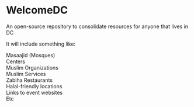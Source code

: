 # WelcomeDC
An open-source repository to consolidate resources for anyone that lives in DC

It will include something like:

Masaajid (Mosques)
<br>
Centers
<br>
Muslim Organizations
<br>
Muslim Services
<br>
Zabiha Restaurants
<br>
Halal-friendly locations
<br>
Links to event websites
<br>
Etc
